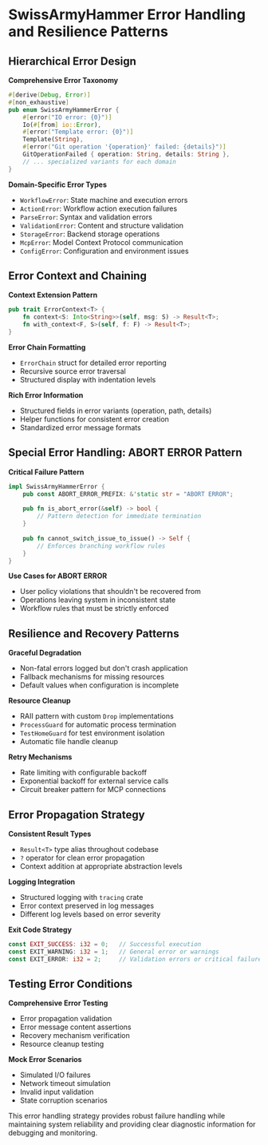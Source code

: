 # SwissArmyHammer Error Handling and Resilience Patterns

## Hierarchical Error Design

**Comprehensive Error Taxonomy**
```rust
#[derive(Debug, Error)]
#[non_exhaustive]
pub enum SwissArmyHammerError {
    #[error("IO error: {0}")]
    Io(#[from] io::Error),
    #[error("Template error: {0}")]
    Template(String),
    #[error("Git operation '{operation}' failed: {details}")]
    GitOperationFailed { operation: String, details: String },
    // ... specialized variants for each domain
}
```

**Domain-Specific Error Types**
- `WorkflowError`: State machine and execution errors
- `ActionError`: Workflow action execution failures
- `ParseError`: Syntax and validation errors
- `ValidationError`: Content and structure validation
- `StorageError`: Backend storage operations
- `McpError`: Model Context Protocol communication
- `ConfigError`: Configuration and environment issues

## Error Context and Chaining

**Context Extension Pattern**
```rust
pub trait ErrorContext<T> {
    fn context<S: Into<String>>(self, msg: S) -> Result<T>;
    fn with_context<F, S>(self, f: F) -> Result<T>;
}
```

**Error Chain Formatting**
- `ErrorChain` struct for detailed error reporting
- Recursive source error traversal
- Structured display with indentation levels

**Rich Error Information**
- Structured fields in error variants (operation, path, details)
- Helper functions for consistent error creation
- Standardized error message formats

## Special Error Handling: ABORT ERROR Pattern

**Critical Failure Pattern**
```rust
impl SwissArmyHammerError {
    pub const ABORT_ERROR_PREFIX: &'static str = "ABORT ERROR";
    
    pub fn is_abort_error(&self) -> bool {
        // Pattern detection for immediate termination
    }
    
    pub fn cannot_switch_issue_to_issue() -> Self {
        // Enforces branching workflow rules
    }
}
```

**Use Cases for ABORT ERROR**
- User policy violations that shouldn't be recovered from
- Operations leaving system in inconsistent state
- Workflow rules that must be strictly enforced

## Resilience and Recovery Patterns

**Graceful Degradation**
- Non-fatal errors logged but don't crash application
- Fallback mechanisms for missing resources
- Default values when configuration is incomplete

**Resource Cleanup**
- RAII pattern with custom `Drop` implementations
- `ProcessGuard` for automatic process termination
- `TestHomeGuard` for test environment isolation
- Automatic file handle cleanup

**Retry Mechanisms**
- Rate limiting with configurable backoff
- Exponential backoff for external service calls
- Circuit breaker pattern for MCP connections

## Error Propagation Strategy

**Consistent Result Types**
- `Result<T>` type alias throughout codebase
- `?` operator for clean error propagation
- Context addition at appropriate abstraction levels

**Logging Integration**
- Structured logging with `tracing` crate
- Error context preserved in log messages
- Different log levels based on error severity

**Exit Code Strategy**
```rust
const EXIT_SUCCESS: i32 = 0;   // Successful execution
const EXIT_WARNING: i32 = 1;   // General error or warnings
const EXIT_ERROR: i32 = 2;     // Validation errors or critical failures
```

## Testing Error Conditions

**Comprehensive Error Testing**
- Error propagation validation
- Error message content assertions
- Recovery mechanism verification
- Resource cleanup testing

**Mock Error Scenarios**
- Simulated I/O failures
- Network timeout simulation
- Invalid input validation
- State corruption scenarios

This error handling strategy provides robust failure handling while maintaining system reliability and providing clear diagnostic information for debugging and monitoring.